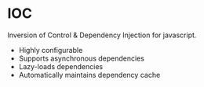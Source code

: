 
# IOC

Inversion of Control & Dependency Injection for javascript.

* Highly configurable
* Supports asynchronous dependencies
* Lazy-loads dependencies
* Automatically maintains dependency cache
